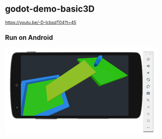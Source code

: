 # godot-demo-basic3D
https://youtu.be/-D-IcbsdT04?t=45

## Run on Android

![Android](./screenshot.png)
